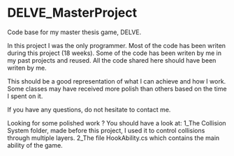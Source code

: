 # DELVE_MasterProject
Code base for my master thesis game, DELVE.

In this project I was the only programmer.
Most of the code has been writen during this project (18 weeks).
Some of the code has been writen by me in my past projects and reused.
All the code shared here should have been writen by me.

This should be a good representation of what I can achieve and how I work. Some classes may have received more polish than others based on the time I spent on it.

If you have any questions, do not hesitate to contact me.

Looking for some polished work ? You should have a look at:
1_The Collision System folder, made before this project, I used it to control collisions through multiple layers.
2_The file HookAbility.cs which contains the main ability of the game.
